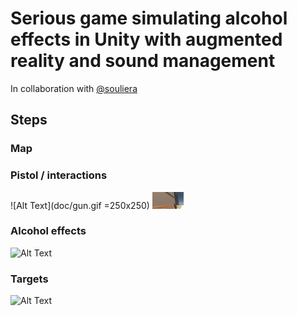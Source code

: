 ﻿# Serious game simulating alcohol effects in Unity with augmented reality and sound management
 In collaboration with [@souliera](https://github.com/souliera)

## Steps
### Map

### Pistol / interactions
![Alt Text](doc/gun.gif =250x250)
<img src="doc/gun.gif" width="50">

### Alcohol effects
![Alt Text](doc/effect.gif)

### Targets
![Alt Text](doc/target.gif)
